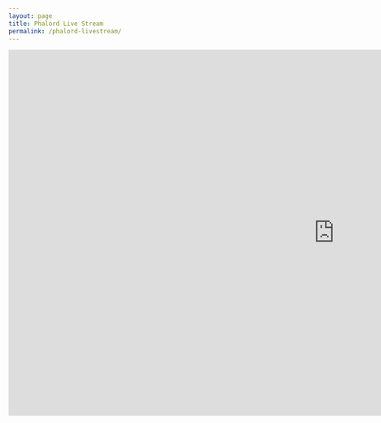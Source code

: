 ```yaml
---
layout: page
title: Phalord Live Stream
permalink: /phalord-livestream/
---
```


<iframe src="https://player.twitch.tv/?channel=phalord&parent=streamernews.example.com" frameborder="0" allowfullscreen="true" scrolling="no" height="720" width="1280"></iframe>